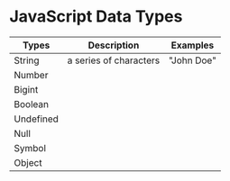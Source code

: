 # JavaScript Data Types
| Types | Description | Examples |
|-------|-------------|----------|
| String | a series of characters | "John Doe" |
| Number | 
| Bigint |
| Boolean |
| Undefined |
| Null |
| Symbol |
| Object |